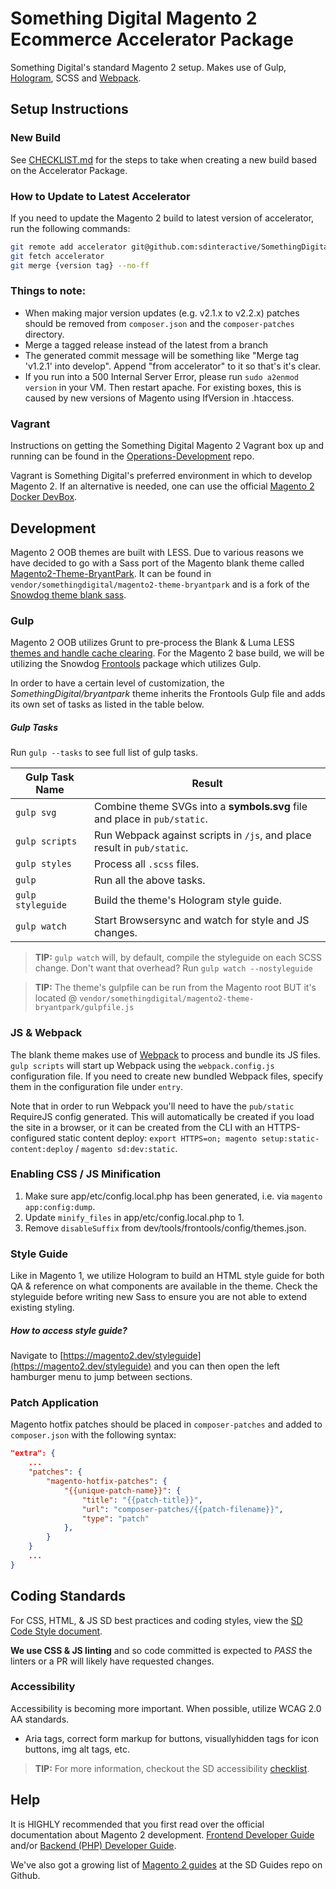 # Something Digital Magento 2 Ecommerce Accelerator Package

Something Digital's standard Magento 2 setup. Makes use of Gulp, [Hologram](https://trulia.github.io/hologram/), SCSS and [Webpack](https://webpack.github.io/).

## Setup Instructions

### New Build

See [CHECKLIST.md](CHECKLIST.md) for the steps to take when creating a new build based on the Accelerator Package.

### How to Update to Latest Accelerator

If you need to update the Magento 2 build to latest version of accelerator, run the following commands:

```bash
git remote add accelerator git@github.com:sdinteractive/SomethingDigital-Magento2-Package-Accelerator.git
git fetch accelerator
git merge {version tag} --no-ff
```

### Things to note:
  - When making major version updates (e.g. v2.1.x to v2.2.x) patches should be removed from `composer.json` and the `composer-patches` directory.
  - Merge a tagged release instead of the latest from a branch
  - The generated commit message will be something like "Merge tag 'v1.2.1' into develop". Append "from accelerator" to it so that's it's clear.
  - If you run into a 500 Internal Server Error, please run `sudo a2enmod version` in your VM. Then restart apache. For existing boxes, this is caused by new versions of Magento using IfVersion in .htaccess. 

### Vagrant

Instructions on getting the Something Digital Magento 2 Vagrant box up and running can be found in the [Operations-Development](https://github.com/sdinteractive/Operations-Development/tree/master/boxes/Magento-BaseBuild2) repo.

Vagrant is Something Digital's preferred environment in which to develop Magento 2. If an alternative is needed, one can use the official [Magento 2 Docker DevBox](http://devdocs.magento.com/guides/v2.1/install-gde/docker/docker-over.html).

## Development

Magento 2 OOB themes are built with LESS. Due to various reasons we have decided to go with a Sass port of the Magento blank theme called [Magento2-Theme-BryantPark](https://github.com/sdinteractive/SomethingDigital-Magento2-Theme-BryantPark). It can be found in `vendor/somethingdigital/magento2-theme-bryantpark` and is a fork of the [Snowdog theme blank sass](https://github.com/SnowdogApps/magento2-theme-blank-sass).

### Gulp

Magento 2 OOB utilizes Grunt to pre-process the Blank & Luma LESS [themes and handle cache clearing](http://devdocs.magento.com/guides/v2.0/frontend-dev-guide/css-topics/css_debug.html#grunt_commands). For the Magento 2 base build, we will be utilizing the Snowdog [Frontools](https://github.com/SnowdogApps/magento2-frontools) package which utilizes Gulp.

In order to have a certain level of customization, the *SomethingDigital/bryantpark* theme inherits the Frontools Gulp file and adds its own set of tasks as listed in the table below.

##### Gulp Tasks

Run `gulp --tasks` to see full list of gulp tasks.

| Gulp Task Name        | Result            |
| -------------------   | ----------------- |
| `gulp svg`            | Combine theme SVGs into a **symbols.svg** file and place in `pub/static`.
| `gulp scripts`        | Run Webpack against scripts in `/js`, and place result in `pub/static`.
| `gulp styles`         | Process all `.scss` files.
| `gulp`                | Run all the above tasks.
| `gulp styleguide`     | Build the theme's Hologram style guide.
| `gulp watch`          | Start Browsersync and watch for style and JS changes.

> **TIP:** `gulp watch` will, by default, compile the styleguide on each SCSS change. Don't want that overhead? Run `gulp watch --nostyleguide`

> **TIP:** The theme's gulpfile can be run from the Magento root BUT it's located @ `vendor/somethingdigital/magento2-theme-bryantpark/gulpfile.js`


### JS & Webpack

The blank theme makes use of [Webpack](https://webpack.github.io/) to process and bundle its JS files. `gulp scripts` will start up Webpack using the `webpack.config.js` configuration file. If you need to create new bundled Webpack files, specify them in the configuration file under `entry`.

Note that in order to run Webpack you'll need to have the `pub/static` RequireJS config generated. This will automatically be created if you load the site in a browser, or it can be created from the CLI with an HTTPS-configured static content deploy: `export HTTPS=on; magento setup:static-content:deploy` / `magento sd:dev:static`.

### Enabling CSS / JS Minification

1. Make sure app/etc/config.local.php has been generated, i.e. via `magento app:config:dump`.
2. Update `minify_files` in app/etc/config.local.php to 1.
3. Remove `disableSuffix` from dev/tools/frontools/config/themes.json.

### Style Guide

Like in Magento 1, we utilize Hologram to build an HTML style guide for both QA & reference on what components are available in the theme. Check the styleguide before writing new Sass to ensure you are not able to extend existing styling.

##### How to access style guide?

Navigate to [https://magento2.dev/styleguide](https://magento2.dev/styleguide) and you can then open the left hamburger menu to jump between sections.

### Patch Application
Magento hotfix patches should be placed in `composer-patches` and added to `composer.json` with the following syntax:
```json
"extra": {
    ...
    "patches": {
        "magento-hotfix-patches": {
            "{{unique-patch-name}}": {
                "title": "{{patch-title}}",
                "url": "composer-patches/{{patch-filename}}",
                "type": "patch"
            },
        }
    }
    ...
}
```

## Coding Standards

For CSS, HTML, & JS SD best practices and coding styles, view the [SD Code Style document](https://github.com/sdinteractive/SomethingDigital-Guides/blob/master/Standards/CodeStyle.md).

**We use CSS & JS linting** and so code committed is expected to *PASS* the linters or a PR will likely have requested changes.

### Accessibility

Accessibility is becoming more important. When possible, utilize WCAG 2.0 AA standards.

- Aria tags, correct form markup for buttons, visuallyhidden tags for icon buttons, img alt tags, etc.

> **TIP:** For more information, checkout the SD accessibility [checklist](https://github.com/sdinteractive/SomethingDigital-Guides/tree/master/Standards/Accessibility).

## Help

It is HIGHLY recommended that you first read over the official documentation about Magento 2 development. [Frontend Developer Guide](http://devdocs.magento.com/guides/v2.1/frontend-dev-guide/bk-frontend-dev-guide.html) and/or [Backend (PHP) Developer Guide](http://devdocs.magento.com/guides/v2.1/extension-dev-guide/bk-extension-dev-guide.html).

We've also got a growing list of [Magento 2 guides](https://github.com/sdinteractive/SomethingDigital-Guides/tree/master/Workflows/Magento2) at the SD Guides repo on Github.
